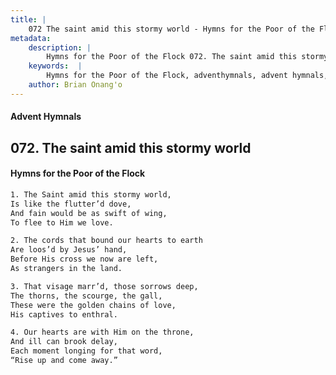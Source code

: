 ```yaml
---
title: |
    072 The saint amid this stormy world - Hymns for the Poor of the Flock
metadata:
    description: |
        Hymns for the Poor of the Flock 072. The saint amid this stormy world. The Saint amid this stormy world, Is like the flutter’d dove, And fain would be as swift of wing, To flee to Him we love. 
    keywords:  |
        Hymns for the Poor of the Flock, adventhymnals, advent hymnals, The saint amid this stormy world, The Saint amid this stormy world,, 
    author: Brian Onang'o
---
```


#### Advent Hymnals
## 072. The saint amid this stormy world
####  Hymns for the Poor of the Flock

```txt
1. The Saint amid this stormy world,
Is like the flutter’d dove,
And fain would be as swift of wing,
To flee to Him we love.

2. The cords that bound our hearts to earth
Are loos’d by Jesus’ hand,
Before His cross we now are left,
As strangers in the land.

3. That visage marr’d, those sorrows deep,
The thorns, the scourge, the gall, 
These were the golden chains of love, 
His captives to enthral.

4. Our hearts are with Him on the throne,
And ill can brook delay,
Each moment longing for that word,
“Rise up and come away.”
```